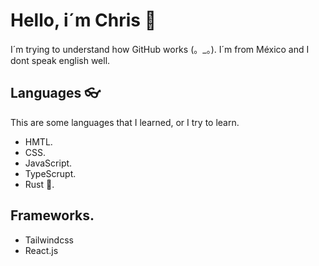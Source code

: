 # Hello, i´m Chris 👋
I´m trying to understand how GitHub works (。_。). I´m from México and I dont speak english well.

## Languages 👓
This are some languages that I learned, or I try to learn.
- HMTL.
- CSS.
- JavaScript.
- TypeScrupt.
- Rust 🦀.

## Frameworks.
- Tailwindcss
- React.js
